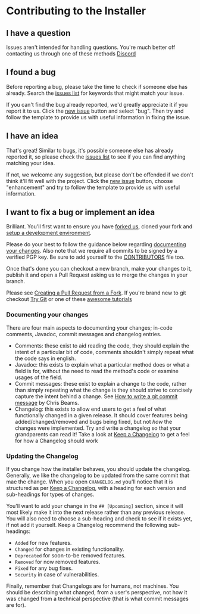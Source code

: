 # Contributing to the Installer

## I have a question
Issues aren't intended for handling questions. You're much better off contacting us through one of these methods [Discord][discord]

## I found a bug
Before reporting a bug, please take the time to check if someone else has already. Search the [issues list] for keywords that might match your issue.

If you can't find the bug already reported, we'd greatly appreciate it if you report it to us. Click the [new issue] button and select "bug". Then try and follow the template to provide us with useful information in fixing the issue.

## I have an idea
That's great! Similar to bugs, it's possible someone else has already reported it, so please check the [issues list] to see if you can find anything matching your idea.

If not, we welcome any suggestion, but please don't be offended if we don't think it'll fit well with the project. Click the [new issue] button, choose "enhancement" and try to follow the template to provide us with useful information.

## I want to fix a bug or implement an idea
Brilliant. You'll first want to ensure you have [forked us][fork], cloned your fork and [setup a development environment][devenv].

Please do your best to follow the guidance below regarding [documenting your changes]. Also note that we require all commits to be signed by a verified PGP key. Be sure to add yourself to the [CONTRIBUTORS][contrib] file too.

Once that's done you can checkout a new branch, make your changes to it, publish it and open a Pull Request asking us to merge the changes in your branch.

Please see  [Creating a Pull Request from a Fork](https://help.github.com/en/articles/creating-a-pull-request-from-a-fork). If you're brand new to git checkout [Try Git](https://try.github.io/) or one of these [awesome tutorials](https://gist.github.com/jaseemabid/1321592)

### Documenting your changes

There are four main aspects to documenting your changes; in-code comments, Javadoc, commit messages and changelog entries.

- Comments: these exist to aid reading the code, they should explain the intent of a particular bit of code, comments shouldn't simply repeat what the code says in english.
- Javadoc: this exists to explain what a particular method does or what a field is for, without the need to read the method's code or examine usages of the field.
- Commit messages: these exist to explain a change to the code, rather than simply repeating what the change is they should strive to concisely capture the intent behind a change. See [How to write a git commit message][good commit message] by Chris Beams.
- Changelog: this exists to allow end users to get a feel of what functionally changed in a given release. It should cover features being added/changed/removed and bugs being fixed, but not _how_ the changes were implemented. Try and write a changelog so that your grandparents can read it! Take a look at [Keep a Changelog] to get a feel for how a Changelog should work  

### Updating the Changelog
If you change how the installer behaves, you should update the changelog. Generally, we like the changelog to be updated from the same commit that mae the change. When you open `CHANGELOG.md` you'll notice that it is structured as per [Keep a Changelog], with a heading for each version and sub-headings for types of changes.

You'll want to add your change in the `## [Upcoming]` section, since it will most likely make it into the next release rather than any previous release. You will also need to choose a sub-heading and check to see if it exists yet, if not add it yourself. Keep a Changelog recommend the following sub-headings:

- `Added` for new features.
- `Changed` for changes in existing functionality.
- `Deprecated` for soon-to-be removed features.
- `Removed` for now removed features.
- `Fixed` for any bug fixes.
- `Security` in case of vulnerabilities.

Finally, remember that Changelogs are for humans, not machines. You should be describing what changed, from a user's perspective, not how it was changed from a technical perspective (that is what commit messages are for).  

[issues list]: /../../issues
[new issue]: /../../issues/new
[fork]: /../../fork
[devenv]: /../..#setting-up-a-development-environment
[contrib]: CONTRIBUTORS.md
[documenting your changes]: #documenting-your-changes
[Keep a Changelog]: https://keepachangelog.com/en/1.0.0/
[good commit message]: https://chris.beams.io/posts/git-commit/
[discord]: https://impactclient.net/discord
